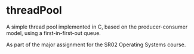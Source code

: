 # threadPool
A simple thread pool implemented in C, based on the producer-consumer model, using a first-in-first-out queue.

As part of the major assignment for the SR02 Operating Systems course.
